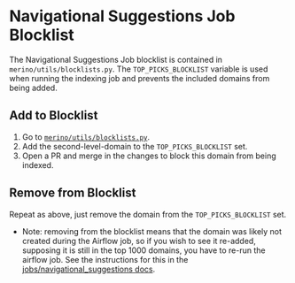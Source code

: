 # Navigational Suggestions Job Blocklist
The Navigational Suggestions Job blocklist is contained in `merino/utils/blocklists.py`.
The `TOP_PICKS_BLOCKLIST` variable is used when running the indexing job and prevents the included domains from being added.

## Add to Blocklist
1. Go to [`merino/utils/blocklists.py`][utils-blocklist].
2. Add the second-level-domain to the `TOP_PICKS_BLOCKLIST` set.
3. Open a PR and merge in the changes to block this domain from being indexed.

## Remove from Blocklist
Repeat as above, just remove the domain from the `TOP_PICKS_BLOCKLIST` set.

* Note: removing from the blocklist means that the domain was likely not created during the Airflow job,
so if you wish to see it re-added, supposing it is still in the top 1000 domains, you have to re-run the airflow job.
See the instructions for this in the [jobs/navigational_suggestions docs][nav-suggestions].

[utils-blocklist]: https://github.com/mozilla-services/merino-py/blob/main/merino/utils/blocklists.py
[nav-suggestions]: ./jobs/navigational_suggestions.md
